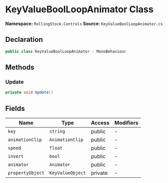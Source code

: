 # KeyValueBoolLoopAnimator Class

**Namespace:** `RollingStock.Controls`
**Source:** `KeyValueBoolLoopAnimator.cs`

## Declaration

```csharp
public class KeyValueBoolLoopAnimator : MonoBehaviour
```

## Methods

### Update

```csharp
private void Update()
```

## Fields

| Name | Type | Access | Modifiers |
|------|------|--------|-----------|
| `key` | `string` | public | - |
| `animationClip` | `AnimationClip` | public | - |
| `speed` | `float` | public | - |
| `invert` | `bool` | public | - |
| `animator` | `Animator` | public | - |
| `propertyObject` | `KeyValueObject` | private | - |

